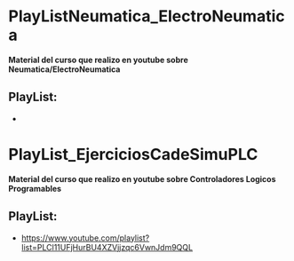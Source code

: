 # PlayListNeumatica_ElectroNeumatica

**Material del curso que realizo en youtube sobre Neumatica/ElectroNeumatica**

## PlayList:
-

# PlayList_EjerciciosCadeSimuPLC

**Material del curso que realizo en youtube sobre Controladores Logicos Programables**

## PlayList:
- https://www.youtube.com/playlist?list=PLCl11UFjHurBU4XZVjjzqc6VwnJdm9QQL
